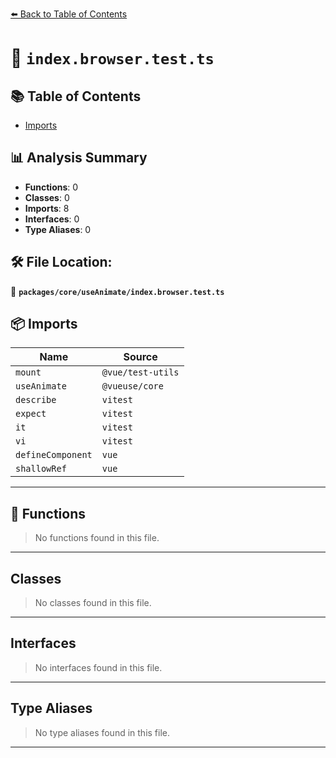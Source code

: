 [⬅️ Back to Table of Contents](../../../index.md)

# 📄 `index.browser.test.ts`

## 📚 Table of Contents

- [Imports](#imports)

## 📊 Analysis Summary

- **Functions**: 0
- **Classes**: 0
- **Imports**: 8
- **Interfaces**: 0
- **Type Aliases**: 0

## 🛠️ File Location:
📂 **`packages/core/useAnimate/index.browser.test.ts`**

## 📦 Imports

| Name | Source |
|------|--------|
| `mount` | `@vue/test-utils` |
| `useAnimate` | `@vueuse/core` |
| `describe` | `vitest` |
| `expect` | `vitest` |
| `it` | `vitest` |
| `vi` | `vitest` |
| `defineComponent` | `vue` |
| `shallowRef` | `vue` |


---

## 🔧 Functions

> No functions found in this file.


---

## Classes

> No classes found in this file.


---

## Interfaces

> No interfaces found in this file.


---

## Type Aliases

> No type aliases found in this file.


---